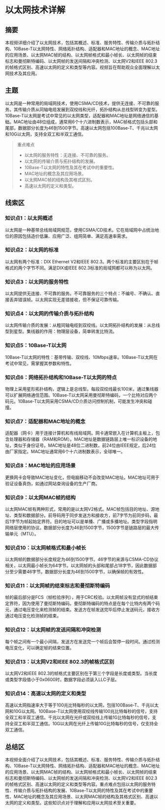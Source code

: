 # 以太网技术详解

## 摘要
本视频详细介绍了以太网技术，包括其概述、标准、服务特性、传输介质与拓扑结构、10Base-T以太网特性、网络拓扑结构、适配器和MAC地址的概念、MAC地址的应用场景、以太网MAC帧的结构、以太网帧格式和最小帧长、以太网帧的结束标志和曼彻斯特编码、以太网帧的发送间隔和冲突检测、以太网V2和IEEE 802.3的帧格式区别、高速以太网的定义和类型等内容。视频旨在帮助观众全面理解以太网技术及其应用。

## 主题
以太网是一种常用的局域网技术，使用CSMA/CD技术，提供无连接、不可靠的服务。其传输介质从同轴电缆发展到双绞线和光纤，拓扑结构从总线型转变为星型。10Base-T以太网是考试中常见的以太网类型，适配器和MAC地址是网络通信的基础。MAC地址由48位组成，通常用6个十六进制数表示，MAC帧格式包括头部和尾部，数据部分长度为46到1500字节。高速以太网包括100Base-T、千兆以太网和10G以太网，支持全双工和半双工通信。

> 重点难点
>
> - 以太网的服务特性：无连接、不可靠的服务。
> - 以太网的传输介质与拓扑结构的发展。
> - 10Base-T以太网的特性及其在考试中的重要性。
> - MAC地址的概念及其应用场景。
> - 以太网MAC帧的结构及其格式区别。
> - 高速以太网的定义和类型。

## 线索区

### 知识点1：以太网概述
以太网是一种基带总线局域网规范，使用CSMA/CD技术。它在局域网中占统治地位的原因包括造价低廉、应用广泛、组网简单、满足高速率需求。

### 知识点2：以太网的标准
以太网有两个标准：DIX Ethernet V2和IEEE 802.3。两个标准的主要区别在于帧格式的两个字节不同。满足DIX或IEEE 802.3标准的局域网都可以称为以太网。

### 知识点3：以太网的服务特性
以太网提供无连接、不可靠的服务。不可靠服务的三个特点：不编号、不确认、直接丢弃错误帧。以太网实现无差错接收，但不保证可靠传输。

### 知识点4：以太网的传输介质与拓扑结构
以太网传输介质的发展：从粗同轴电缆到双绞线。以太网拓扑结构的发展：从总线型到星型。集线器的作用：物理层设备，简单转发比特流。

### 知识点5：10Base-T以太网
10Base-T以太网的特性：基带传输、双绞线、10Mbps速率。10Base-T以太网在考试中常见，需掌握其参数和特性。

### 知识点6：网络拓扑结构和10Base-T以太网的特点
物理上采用星形拓扑结构，逻辑上是总线型。每段双绞线最长100米，通过集线器可以扩展网络通信范围。10Base-T以太网采用曼彻斯特编码，一个比特对应两个码元。10Base-T以太网采用CSMA/CD介质访问控制机制，可能发生冲突和碰撞。

### 知识点7：适配器和MAC地址的概念
适配器（网卡）用于连接计算机和有线局域网。网卡通常嵌入在计算机主板上，包含处理器和存储器（RAM和ROM）。MAC地址是数据链路层上唯一标识设备的地址，类似于身份证号。MAC地址是48位二进制数，前24位由IEEE规定，后24位由厂家指定。MAC地址通常用6个十六进制数表示，全球唯一。

### 知识点8：MAC地址的应用场景
更换网卡会导致MAC地址变化，但电脑移动不会改变MAC地址。MAC地址可用于验证设备真伪，如通过网站查询设备的生产厂商。

### 知识点9：以太网MAC帧的结构
以太网MAC帧有两种形式，常用的是以太网V2格式。MAC帧包括目的地址、源地址、类型和数据部分。前导码用于同步发送方和接收方，前7字节为前同步码，最后1字节为帧起始定界符。目的地址可以是单播、广播或多播地址。类型字段指明网络层使用的协议。数据部分长度为46到1500字节，1500字节是链路层的最大传输单元（MTU）。

### 知识点10：以太网帧格式和最小帧长
以太网帧的数据部分长度规定为46到1500字节。46字节的来源与CSMA-CD协议相关，以太网最小帧长为64字节。以太网帧的头部和尾部占18字节，因此数据部分至少需要46字节。数据部分长度为46到1500字节，以确保帧的有效性。

### 知识点11：以太网帧的结束标志和曼彻斯特编码
帧的最后部分是FCS（帧检验序列），用于CRC校验。以太网帧没有显式的帧结束定界符，因为使用了曼彻斯特编码。曼彻斯特编码的特点是在每个比特内有两个码元，通过电压变化来检测帧的结束。发送方在帧发送完毕后停止发送码元，接收方通过电压变化检测帧的结束。

### 知识点12：以太网帧的发送间隔和冲突检测
每个帧之间有一个最小间隔，发送方在发送完一个帧后会暂停一段时间。通过检测电压变化，可以确定帧的结束位置。

### 知识点13：以太网V2和IEEE 802.3的帧格式区别
以太网V2和IEEE 802.3的帧格式主要区别在于第三个字段是长度或类型。当长度或类型字段值小于0x0600时，数据字段必须装入LLC子层。

### 知识点14：高速以太网的定义和类型
高速以太网指速率大于等于100兆比特每秒的以太网，包括100Base-T、千兆以太网和10G以太网。100Base-T以太网使用双绞线传输100兆比特每秒的信号，支持全双工和半双工通信。千兆以太网在光纤或双绞线上传输1G比特每秒的信号，支持全双工和半双工通信。10G以太网在光纤上传输10G比特每秒的信号，仅支持全双工通信。

## 总结区
本视频全面介绍了以太网技术，包括其概述、标准、服务特性、传输介质与拓扑结构、10Base-T以太网特性、网络拓扑结构、适配器和MAC地址的概念、MAC地址的应用场景、以太网MAC帧的结构、以太网帧格式和最小帧长、以太网帧的结束标志和曼彻斯特编码、以太网帧的发送间隔和冲突检测、以太网V2和IEEE 802.3的帧格式区别、高速以太网的定义和类型等内容。重点难点包括以太网的服务特性、传输介质与拓扑结构的发展、10Base-T以太网的特性及其在考试中的重要性、MAC地址的概念及其应用场景、以太网MAC帧的结构及其格式区别、高速以太网的定义和类型。这些知识点对于理解和应用以太网技术至关重要。